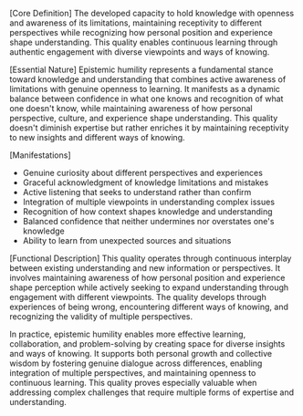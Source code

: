 [Core Definition]
The developed capacity to hold knowledge with openness and awareness of its limitations, maintaining receptivity to different perspectives while recognizing how personal position and experience shape understanding. This quality enables continuous learning through authentic engagement with diverse viewpoints and ways of knowing.

[Essential Nature]
Epistemic humility represents a fundamental stance toward knowledge and understanding that combines active awareness of limitations with genuine openness to learning. It manifests as a dynamic balance between confidence in what one knows and recognition of what one doesn't know, while maintaining awareness of how personal perspective, culture, and experience shape understanding. This quality doesn't diminish expertise but rather enriches it by maintaining receptivity to new insights and different ways of knowing.

[Manifestations]
- Genuine curiosity about different perspectives and experiences
- Graceful acknowledgment of knowledge limitations and mistakes
- Active listening that seeks to understand rather than confirm
- Integration of multiple viewpoints in understanding complex issues
- Recognition of how context shapes knowledge and understanding
- Balanced confidence that neither undermines nor overstates one's knowledge
- Ability to learn from unexpected sources and situations

[Functional Description]
This quality operates through continuous interplay between existing understanding and new information or perspectives. It involves maintaining awareness of how personal position and experience shape perception while actively seeking to expand understanding through engagement with different viewpoints. The quality develops through experiences of being wrong, encountering different ways of knowing, and recognizing the validity of multiple perspectives.

In practice, epistemic humility enables more effective learning, collaboration, and problem-solving by creating space for diverse insights and ways of knowing. It supports both personal growth and collective wisdom by fostering genuine dialogue across differences, enabling integration of multiple perspectives, and maintaining openness to continuous learning. This quality proves especially valuable when addressing complex challenges that require multiple forms of expertise and understanding.